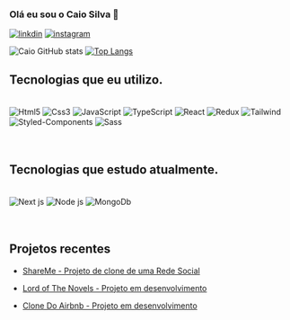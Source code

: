 ### Olá eu sou o Caio Silva 👋

[![linkdin](https://img.shields.io/badge/LinkedIn-0077B5?style=for-the-badge&logo=linkedin&logoColor=white)](https://www.linkedin.com/in/caio-silva-b12bb61a9/)
[![instagram](https://img.shields.io/badge/Instagram-E4405F?style=for-the-badge&logo=instagram&logoColor=white)]()


![Caio GitHub stats](https://github-readme-stats.vercel.app/api?username=CAIOdevSILVA&show_icons=true&theme=tokyonight) [![Top Langs](https://github-readme-stats.vercel.app/api/top-langs/?username=CAIOdevSILVA&layout=compact&hide_progress=false&theme=tokyonight)](https://github.com/anuraghazra/github-readme-stats)



## Tecnologias que eu utilizo.

<div style="display: flex, flex-wrap: wrap"></br> 
  <img align="center" alt="Html5" src="https://img.shields.io/badge/HTML5-E34F26?style=for-the-badge&logo=html5&logoColor=white"/>
  <img align="center" alt="Css3" src="https://img.shields.io/badge/CSS3-1572B6?style=for-the-badge&logo=css3&logoColor=white"/>
  <img align="center" alt="JavaScript" src="https://img.shields.io/badge/JavaScript-323330?style=for-the-badge&logo=javascript&logoColor=F7DF1E"/>


  <img align="center" alt="TypeScript" src="https://img.shields.io/badge/TypeScript-007ACC?style=for-the-badge&logo=typescript&logoColor=white"/>

  <img align="center" alt="React" src="https://img.shields.io/badge/React-20232A?style=for-the-badge&logo=react&logoColor=61DAFB"/>
  <img align="center" alt="Redux" src="https://img.shields.io/badge/Redux-593D88?style=for-the-badge&logo=redux&logoColor=white"/>
  <img align="center" alt="Tailwind" src="https://img.shields.io/badge/Tailwind_CSS-38B2AC?style=for-the-badge&logo=tailwind-css&logoColor=white"/>
  <img align="center" alt="Styled-Components" src="https://img.shields.io/badge/styled--components-DB7093?style=for-the-badge&logo=styled-components&logoColor=white"/>
  <img align="center" alt="Sass" src="https://img.shields.io/badge/Sass-CC6699?style=for-the-badge&logo=sass&logoColor=white"/>
</div>


</br>
</br>

## Tecnologias que estudo atualmente.

<div style="display: inline_block"></br> 
  <img align="center" alt="Next js" src="https://img.shields.io/badge/Nextjs-000?style=for-the-badge&logo=vercel&logoColor=white"/>

  <img align="center" alt="Node js" src="https://img.shields.io/badge/Node.js-43853D?style=for-the-badge&logo=node.js&logoColor=white"/>
  <img align="center" alt="MongoDb" src="https://img.shields.io/badge/MongoDB-4EA94B?style=for-the-badge&logo=mongodb&logoColor=white"/>

</div>

</br>
</br>

## Projetos recentes 

- [ShareMe - Projeto de clone de uma Rede Social](https://shareme-caio-silva.netlify.app/)</br>

- [Lord of The Novels - Projeto em desenvolvimento](https://github.com/CAIOdevSILVA/Lord-Of-The-Novels)</br>

- [Clone Do Airbnb -  Projeto em desenvolvimento](https://github.com/CAIOdevSILVA/Clone-Airbnb)</br>
